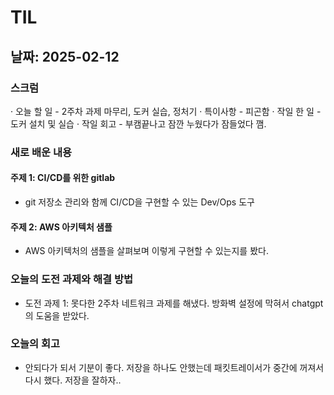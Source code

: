 # TIL

## 날짜: 2025-02-12

### 스크럼
· 오늘 할 일	- 2주차 과제 마무리, 도커 실습, 정처기
· 특이사항	  - 피곤함
· 작일 한 일	- 도커 설치 및 실습
· 작일 회고 	- 부캠끝나고 잠깐 누웠다가 잠들었다 깸.

### 새로 배운 내용
#### 주제 1: CI/CD를 위한 gitlab
- git 저장소 관리와 함께 CI/CD을 구현할 수 있는 Dev/Ops 도구

#### 주제 2: AWS 아키텍처 샘플
- AWS 아키텍처의 샘플을 살펴보며 이렇게 구현할 수 있는지를 봤다.

### 오늘의 도전 과제와 해결 방법
- 도전 과제 1: 못다한 2주차 네트워크 과제를 해냈다. 방화벽 설정에 막혀서 chatgpt의 도움을 받았다.

### 오늘의 회고
- 안되다가 되서 기분이 좋다. 저장을 하나도 안했는데 패킷트레이서가 중간에 꺼져서 다시 했다. 저장을 잘하자..


